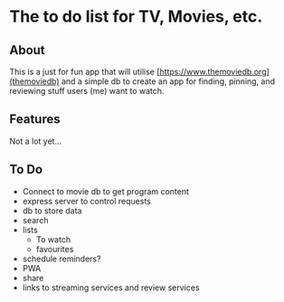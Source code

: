 # The to do list for TV, Movies, etc.

## About

This is a just for fun app that will utilise [https://www.themoviedb.org](themoviedb) and a simple db to create an app for finding, pinning, and reviewing stuff users (me) want to watch.

## Features

Not a lot yet...

## To Do

- Connect to movie db to get program content
- express server to control requests
- db to store data
- search
- lists
  - To watch
  - favourites
- schedule reminders?
- PWA
- share
- links to streaming services and review services
